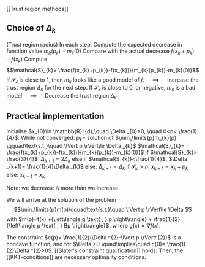 [[Trust region methods]]
## Choice of $\Delta _{k}$ 
(Trust region radius)
In each step:
	Compute the expected decrease in function value $m_{k}(p_{k})-m_{k}(0)$
	Compare with the actual decrease $f(x_{k}+p_{k})-f(x_{k})$
	Compute
	$$\mathcal{S}_{k}= \frac{f(x_{k}+p_{k})-f(x_{k})}{m_{k}(p_{k})-m_{k}(0)}$$
	If $\mathcal{S_{k}}$ is close to 1, then $m_{k}$ looks like a good model of $f$.
		$\quad\implies\quad$ Increase the trust region $\Delta _{k}$ for the next step.
	If $\mathcal{S}_{k}$ is close to 0, or negative, $m_{k}$ is a bad model
		$\quad\implies\quad$ Decrease the trust region $\Delta _{k}$

## Practical implementation
Initialise $x_{0}\in \mathbb{R}^{d},\quad \Delta _{0}>0, \quad 0<n< \frac{1}{4}$.
While not converged:
	$p_{k}=$ solution of $\min_\limits{p}m_{k}(p) \qquad\text{s.t.}\quad \lVert p \rVert\le \Delta _{k}$
	$\mathcal{S}_{k}= \frac{f(x_{k}+p_{k})-f(x_{k})}{m_{k}(p_{k})-m_{k}(0)}$ 
	if $\mathcal{S}_{k}> \frac{3}{4}$:
		$\Delta _{k+1}= 2 \Delta _{k}$
	else if $\mathcal{S_{k}}<\frac{1}{4}$:
		$\Delta _{k+1}= \frac{1}{4}\Delta _{k}$
	else:
		$\Delta _{k+1}=\Delta _{k}$
	if $\mathcal{S}_{k}>\eta$:
		$x_{k+1}=x_{k}+p_{k}$
	else:
		$x_{k+1}=x_{k}$

Note: we decrease $\Delta$ more than we increase.

We will arrive at the solution of the problem 
$$\min_\limits{p}m(p)\qquad\text{s.t.}\quad \lVert p \rVert\le \Delta $$
with $m(p)=f(x) +{\left\langle g \text{ , } p \right\rangle} + \frac{1}{2}{\left\langle p \text{ , } Bp \right\rangle}$,       where $g(x)=\nabla f(x)$.

The constraint $c(p)= \frac{1}{2}(\Delta ^{2}-\lVert p \rVert^{2})$   is a concave function, and for $\Delta >0 \quad\implies\quad c(0)= \frac{1}{2}\Delta ^{2}>0$.
	[[Slater's constraint qualification]] holds.
	Then, the [[KKT-conditions]] are necessary optimality conditions.